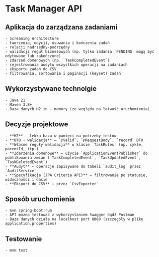 # Task Manager API

## Aplikacja do zarządzana zadaniami
    - Screaming Architecture 
    - tworzenia, edycji, usuwania i kończenia zadań
    - relacji nadrzędny-podrzędny
    - walidacji reguł biznesowych (np. tylko zadania `PENDING` mogą być edytowane lub zakończone)
    - zdarzeń domenowych (np. `TaskCompletedEvent`)
    - rejestrowania audytu wszystkich operacji na zadaniach
    - eksportu zadań do CSV
    - filtrowania, sortowania i paginacji (keyset) zadań

## Wykorzystywane technolgie
    - Java 21
    - Maven 3.8+
    - Baza danych H2 in - memory (ze względu na łatwość uruchomienia)

## Decyzje projektowe

    - **H2** — lekka baza w pamięci na potrzeby testów
    - **DTO + walidacja** — `@Valid`, `@RequestBody`, `record` DTO
    - **Własne reguły walidacji** w klasie `TaskRules` (np. cykle, parentId, itp.)
    - **Zdarzenia domenowe** — użycie `ApplicationEventPublisher` do publikowania zmian (`TaskCompletedEvent`, `TaskUpdatedEvent`, `TaskDeletedEvent`)
    - **Audyt** — operacje zapisywane do tabeli `audit_log` przez `AuditService`
    - **Specyfikacja (JPA Criteria API)** — filtrowanie po statusie, widoczności i dacie
    - **Eksport do CSV** — przez `CsvExporter`

## Sposób uruchomienia
    - mvn spring-boot:run
    - API można testować z wykorzystaniem Swagger bądź Postman
    - Baza danych działa na localhost port 8080 (szczegóły w pliku application.properties)
## Testowanie 
    - mvn test
